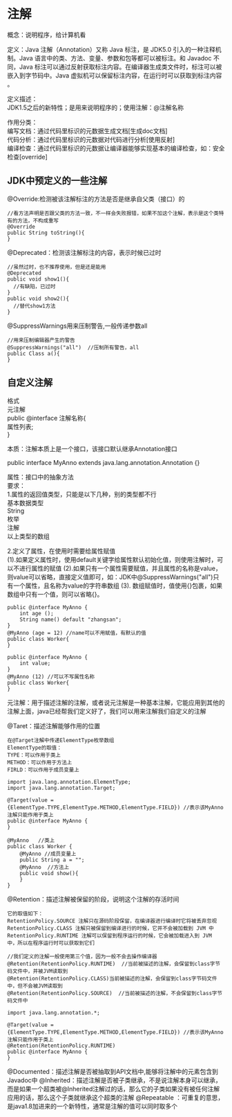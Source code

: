 # 注解
概念：说明程序，给计算机看

定义：Java 注解（Annotation）又称 Java 标注，是 JDK5.0 引入的一种注释机制。Java 语言中的类、方法、变量、参数和包等都可以被标注。和 Javadoc 不同，Java 标注可以通过反射获取标注内容。在编译器生成类文件时，标注可以被嵌入到字节码中。Java 虚拟机可以保留标注内容，在运行时可以获取到标注内容 。

定义描述：</br>
JDK1.5之后的新特性；是用来说明程序的；使用注解：@注解名称

作用分类：</br>
编写文档：通过代码里标识的元数据生成文档[生成doc文档]</br>
代码分析：通过代码里标识的元数据对代码进行分析[使用反射]</br>
编译检查：通过代码里标识的元数据让编译器能够实现基本的编译检查，如：安全检查[override]</br>

## JDK中预定义的一些注解
@Override:检测被该注解标注的方法是否是继承自父类（接口）的
```
//看方法声明是否跟父类的方法一致，不一样会失败报错，如果不加这个注解，表示是这个类特有的方法，不构成重写
@Override
public String toString(){
}
```
@Deprecated：检测该注解标注的内容，表示时候已过时
```
//虽然过时，也不推荐使用，但是还是能用
@Deprecated
public void show1(){
  //有缺陷，已过时
}
public void show2(){
  //替代show1方法
}
```

@SuppressWarnings用来压制警告,一般传递参数all
```
//用来压制编辑器产生的警告
@SuppressWarnings("all")  //压制所有警告，all
public Class a(){
}
```

## 自定义注解
格式</br>
元注解</br>
public @interface 注解名称{</br>
    属性列表;</br>
}

本质：注解本质上是一个接口，该接口默认继承Annotation接口

public interface MyAnno extends java.lang.annotation.Annotation {}

属性：接口中的抽象方法</br>
要求：</br>
1.属性的返回值类型，只能是以下几种，别的类型都不行</br>
基本数据类型</br>
String</br>
枚举</br>
注解</br>
以上类型的数组</br>

2.定义了属性，在使用时需要给属性赋值</br>
(1).如果定义属性时，使用default关键字给属性默认初始化值，则使用注解时，可以不进行属性的赋值
(2).如果只有一个属性需要赋值，并且属性的名称是value，则value可以省略，直接定义值即可，如：JDK中@SuppressWarnings("all")只有一个属性，且名称为value的字符串数组
(3). 数组赋值时，值使用{}包裹，如果数组中只有一个值，则可以省略{}。
```
public @interface MyAnno {
    int age ();
    String name() default "zhangsan";
}
@MyAnno (age = 12) //name可以不用赋值，有默认的值
public class Worker{
}

public @interface MyAnno {
    int value;
}
@MyAnno (12) //可以不写属性名称
public class Worker{
}
```

元注解：用于描述注解的注解，或者说元注解是一种基本注解，它能应用到其他的注解上面，java已经帮我们定义好了，我们可以用来注解我们自定义的注解

@Taret：描述注解能够作用的位置
```
在@Target注解中传递ElementType枚举数组
ElementType的取值：
TYPE：可以作用于类上
METHOD：可以作用于方法上
FIRLD：可以作用于成员变量上

import java.lang.annotation.ElementType;
import java.lang.annotation.Target;

@Target(value = {ElementType.TYPE,ElementType.METHOD,ElementType.FIELD}) //表示该MyAnno注解只能作用于类上
public @interface MyAnno {
}

@MyAnno   //类上
public class Worker {
    @MyAnno //成员变量上
    public String a = "";
    @MyAnno  //方法上
    public void show(){
    }
}
```
@Retention：描述注解被保留的阶段，说明这个注解的存活时间
```
它的取值如下：
RetentionPolicy.SOURCE 注解只在源码阶段保留，在编译器进行编译时它将被丢弃忽视
RetentionPolicy.CLASS 注解只被保留到编译进行的时候，它并不会被加载到 JVM 中
RetentionPolicy.RUNTIME 注解可以保留到程序运行的时候，它会被加载进入到 JVM 中，所以在程序运行时可以获取到它们

//我们定义的注解一般使用第三个值，因为一般不会去操作编译器
@Retention(RetentionPolicy.RUNTIME)  //当前被描述的注解，会保留到class字节码文件中，并被JVM读取到
@Retention(RetentionPolicy.CLASS)当前被描述的注解，会保留到class字节码文件中，但不会被JVM读取到
@Retention(RetentionPolicy.SOURCE)  //当前被描述的注解，不会保留到class字节码文件中

import java.lang.annotation.*;

@Target(value = {ElementType.TYPE,ElementType.METHOD,ElementType.FIELD}) //表示该MyAnno注解只能作用于类上
@Retention(RetentionPolicy.RUNTIME)
public @interface MyAnno {
}
```
@Documented：描述注解是否被抽取到API文档中,能够将注解中的元素包含到Javadoc中
@Inherited：描述注解是否被子类继承，不是说注解本身可以继承，而是如果一个超类被@Inherited注解过的话，那么它的子类如果没有被任何注解应用的话，那么这个子类就继承这个超类的注解
@Repeatable ：可重复的意思，是java1.8加进来的一个新特性，通常是注解的值可以同时取多个











